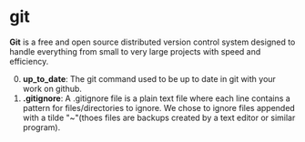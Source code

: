 # git
**Git** is a free and open source distributed version control system designed to handle everything from small to very large projects with speed and efficiency.

0. **up_to_date**: The git command used to be up to date in git with your work on github.
1. **.gitignore**: A .gitignore file is a plain text file where each line contains a pattern for files/directories to ignore.
We chose to ignore files appended with a tilde "~"(thoes files are backups created by a text editor or similar program).